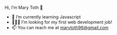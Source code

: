 Hi, I’m Mary Toth 👋 
<!-- - 👀 I’m interested in ... -->
- 🌱 I’m currently learning Javascript
- 👩🏼‍💻 I’m looking for my first web development job!
- 📫 You can reach me at marytoth96@gmail.com

<!---
mary-toth/mary-toth is a ✨ special ✨ repository because its `README.md` (this file) appears on your GitHub profile.
You can click the Preview link to take a look at your changes.
--->
